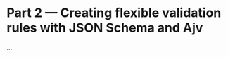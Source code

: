 # Part 2 — Creating flexible validation rules with JSON Schema and Ajv

...

<!--

Outline:

- The benefits of defining validation rules with JSON Schema
- Validating our data against a JSON schema with Ajv
- Exercise 2.1
- How schema builders can help us build our JSON schemas faster
- Adding custom validation logic with Ajv keywords
- Exercise 2.2

TODO:

- [ ] Pull in content from article 'Get started with validation in Node.js'
- [ ] We're going to be using JSON Schema and Ajv in the context of an API
      built with Node.js, but it can be used anywhere: client side JavaScript,
      a command line tool etc.
-->
